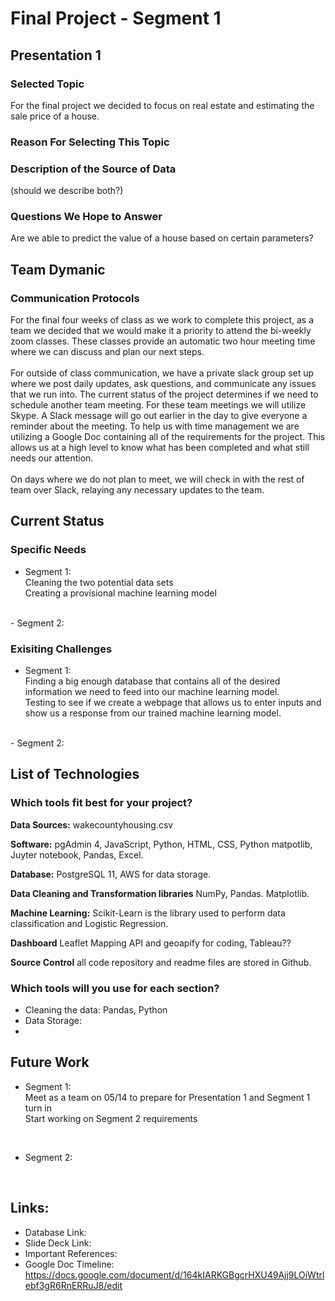 # Final Project - Segment 1 

## Presentation 1
### Selected Topic 
For the final project we decided to focus on real estate and estimating the sale price of a house.

### Reason For Selecting This Topic 


### Description of the Source of Data
(should we describe both?)

### Questions We Hope to Answer
Are we able to predict the value of a house based on certain parameters?

## Team Dymanic
### Communication Protocols
For the final four weeks of class as we work to complete this project, as a team we decided that we would make it a priority to attend the bi-weekly zoom classes. These classes provide an automatic two hour meeting time where we can discuss and plan our next steps. <br />
<br />
For outside of class communication, we have a private slack group set up where we post daily updates, ask questions, and communicate any issues that we run into. The current status of the project determines if we need to schedule another team meeting. For these team meetings we will utilize Skype. A Slack message will go out earlier in the day to give everyone a reminder about the meeting. To help us with time management we are utilizing a Google Doc containing all of the requirements for the project. This allows us at a high level to know what has been completed and what still needs our attention.  <br />
<br />
On days where we do not plan to meet, we will check in with the rest of team over Slack, relaying any necessary updates to the team. 

## Current Status
### Specific Needs
- Segment 1: <br />
Cleaning the two potential data sets <br />
Creating a provisional machine learning model
<br />
- Segment 2:

### Exisiting Challenges
- Segment 1: <br />
Finding a big enough database that contains all of the desired information we need to feed into our machine learning model.<br />
Testing to see if we create a webpage that allows us to enter inputs and show us a response from our trained machine learning model.
<br />
- Segment 2: <br />

## List of Technologies
### Which tools fit best for your project?

**Data Sources:** wakecountyhousing.csv

**Software:**  pgAdmin 4, JavaScript, Python, HTML, CSS, Python matpotlib, Juyter notebook, Pandas, Excel.

**Database:** PostgreSQL 11, AWS for data storage.

**Data Cleaning and Transformation libraries** NumPy, Pandas. Matplotlib.

**Machine Learning:** Scikit-Learn is the library used to perform data classification and Logistic Regression.

**Dashboard** Leaflet Mapping API and geoapify for coding, Tableau??

**Source Control** all code repository and readme files are stored in Github.

### Which tools will you use for each section?
- Cleaning the data: Pandas, Python
- Data Storage: 
- 

## Future Work
- Segment 1: <br />
Meet as a team on 05/14 to prepare for Presentation 1 and Segment 1 turn in <br />
Start working on Segment 2 requirements
<br />

- Segment 2: <br />

<br />

## Links:

- Database Link:
- Slide Deck Link:
- Important References:
- Google Doc Timeline: https://docs.google.com/document/d/164kIARKGBgcrHXU49Ajj9LOiWtrlebf3gR6RnERRuJ8/edit
